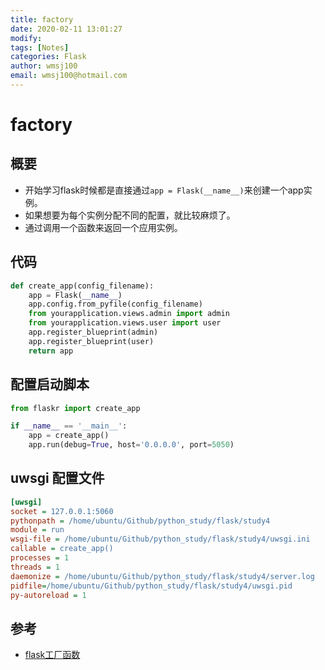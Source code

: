 ```yaml
---
title: factory
date: 2020-02-11 13:01:27
modify: 
tags: [Notes]
categories: Flask
author: wmsj100
email: wmsj100@hotmail.com
---
```


# factory

## 概要

- 开始学习flask时候都是直接通过`app = Flask(__name__)`来创建一个app实例。
- 如果想要为每个实例分配不同的配置，就比较麻烦了。
- 通过调用一个函数来返回一个应用实例。

## 代码

```python
def create_app(config_filename):
    app = Flask(__name__)
    app.config.from_pyfile(config_filename)
    from yourapplication.views.admin import admin
    from yourapplication.views.user import user
    app.register_blueprint(admin)
    app.register_blueprint(user)
    return app
```

## 配置启动脚本

```python
from flaskr import create_app

if __name__ == '__main__':
	app = create_app()
	app.run(debug=True, host='0.0.0.0', port=5050)
```

## uwsgi 配置文件

```uwsgi.ini
[uwsgi]
socket = 127.0.0.1:5060
pythonpath = /home/ubuntu/Github/python_study/flask/study4
module = run
wsgi-file = /home/ubuntu/Github/python_study/flask/study4/uwsgi.ini
callable = create_app()
processes = 1
threads = 1
daemonize = /home/ubuntu/Github/python_study/flask/study4/server.log
pidfile=/home/ubuntu/Github/python_study/flask/study4/uwsgi.pid
py-autoreload = 1
```

## 参考

- [flask工厂函数](https://blog.csdn.net/mr_hui_/article/details/83021510)
